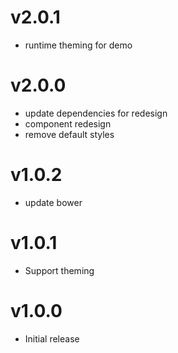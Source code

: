 v2.0.1
==================
* runtime theming for demo

v2.0.0
==================
* update dependencies for redesign
* component redesign
* remove default styles

v1.0.2
==================
* update bower

v1.0.1
==================
* Support theming

v1.0.0
==================
* Initial release
